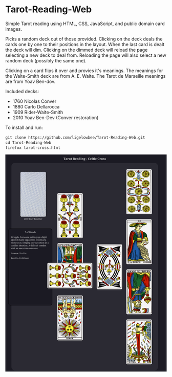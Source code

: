 # Tarot-Reading-Web
Simple Tarot reading using HTML, CSS, JavaScript, 
and public domain card images.

Picks a random deck out of those provided. Clicking on the deck deals the cards
one by one to their positions in the layout. When the last card is dealt the
deck will dim.  Clicking on the dimmed deck will reload the page selecting a new
deck to deal from. Reloading the page will also select a new random deck
(possibly the same one).

Clicking on a card flips it over and provies it's meanings. The meanings for the
Waite-Smith deck are from A. E. Waite. The Tarot de Marseille meanings are from
Yoav Ben-dov.

Included decks:
- 1760 Nicolas Conver
- 1880 Carlo Dellarocca
- 1909 Rider-Waite-Smith
- 2010 Yoav Ben-Dev (Conver restoration)

To install and run:
```
git clone https://github.com/ligelowbee/Tarot-Reading-Web.git
cd Tarot-Reading-Web
firefox tarot-cross.html
```
![Sample Celtic Cross layout using Tarot de Marseille cards from Yoav Ben-Dov](tarot-cross.png "Yoav Ben-Dov cards in a Celtic Cross")


